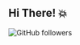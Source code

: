 ## Hi There! 💥

![GitHub followers](https://img.shields.io/github/followers/VadimMalykhin?label=Follow&labelColor=000&color=333&style=for-the-badge&logo=github)
